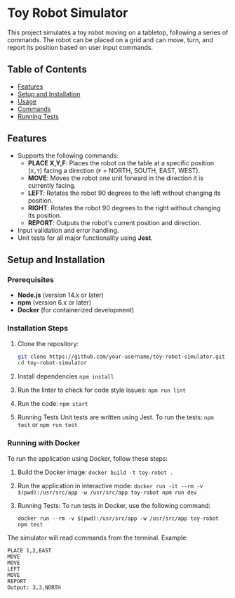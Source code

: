 # Toy Robot Simulator

This project simulates a toy robot moving on a tabletop, following a series of commands. The robot can be placed on a grid and can move, turn, and report its position based on user input commands.

## Table of Contents

- [Features](#features)
- [Setup and Installation](#setup-and-installation)
- [Usage](#usage)
- [Commands](#commands)
- [Running Tests](#running-tests)

## Features

- Supports the following commands:
  - **PLACE X,Y,F**: Places the robot on the table at a specific position (`X,Y`) facing a direction (`F` = NORTH, SOUTH, EAST, WEST).
  - **MOVE**: Moves the robot one unit forward in the direction it is currently facing.
  - **LEFT**: Rotates the robot 90 degrees to the left without changing its position.
  - **RIGHT**: Rotates the robot 90 degrees to the right without changing its position.
  - **REPORT**: Outputs the robot's current position and direction.
- Input validation and error handling.
- Unit tests for all major functionality using **Jest**.

## Setup and Installation

### Prerequisites

- **Node.js** (version 14.x or later)
- **npm** (version 6.x or later)
- **Docker** (for containerized development)

### Installation Steps

1. Clone the repository:
   ```bash
   git clone https://github.com/your-username/toy-robot-simulator.git
   cd toy-robot-simulator
   ```
2. Install dependencies
   `npm install`

3. Run the linter to check for code style issues:
   `npm run lint`

4. Run the code:
   `npm start`

5. Running Tests
   Unit tests are written using Jest. To run the tests:
   `npm test` or `npm run test`

### Running with Docker

To run the application using Docker, follow these steps:

1. Build the Docker image:
   `docker build -t toy-robot .`

2. Run the application in interactive mode:
   `docker run -it --rm -v $(pwd):/usr/src/app -w /usr/src/app toy-robot npm run dev`

3. Running Tests: To run tests in Docker, use the following command:

   `docker run --rm -v $(pwd):/usr/src/app -w /usr/src/app toy-robot npm test`

The simulator will read commands from the terminal. Example:

```plain
PLACE 1,2,EAST
MOVE
MOVE
LEFT
MOVE
REPORT
Output: 3,3,NORTH
```
